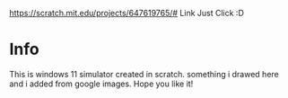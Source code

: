 https://scratch.mit.edu/projects/647619765/# Link
Just Click :D
# Info
This is windows 11 simulator created in scratch. something i drawed here and i added from google images. Hope you like it!
